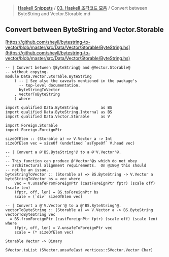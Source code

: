 > [Haskell Snippets](../README.md) / [03. Haskell 조각코드 모음](README.md) / Convert between ByteString and Vector.Storable.md
## Convert between ByteString and Vector.Storable
[https://github.com/sheyll/bytestring-to-vector/blob/master/src/Data/Vector/Storable/ByteString.hs](https://github.com/sheyll/bytestring-to-vector/blob/master/src/Data/Vector/Storable/ByteString.hs)

```
-- | Convert between @ByteString@ and @Vector.Storable@
-- without copying.
module Data.Vector.Storable.ByteString
    ( -- | See also the caveats mentioned in the package's
      -- top-level documentation.
      byteStringToVector
    , vectorToByteString
    ) where

import qualified Data.ByteString          as BS
import qualified Data.ByteString.Internal as BS
import qualified Data.Vector.Storable     as V

import Foreign.Storable
import Foreign.ForeignPtr

sizeOfElem :: (Storable a) => V.Vector a -> Int
sizeOfElem vec = sizeOf (undefined `asTypeOf` V.head vec)

-- | Convert a @'BS.ByteString'@ to a @'V.Vector'@.
--
-- This function can produce @'Vector'@s which do not obey
-- architectural alignment requirements.  On @x86@ this should
-- not be an issue.
byteStringToVector :: (Storable a) => BS.ByteString -> V.Vector a
byteStringToVector bs = vec where
    vec = V.unsafeFromForeignPtr (castForeignPtr fptr) (scale off) (scale len)
    (fptr, off, len) = BS.toForeignPtr bs
    scale = (`div` sizeOfElem vec)

-- | Convert a @'V.Vector'@ to a @'BS.ByteString'@.
vectorToByteString :: (Storable a) => V.Vector a -> BS.ByteString
vectorToByteString vec
  = BS.fromForeignPtr (castForeignPtr fptr) (scale off) (scale len) where
    (fptr, off, len) = V.unsafeToForeignPtr vec
    scale = (* sizeOfElem vec)
```


```
Storable Vector -> Binary

SVector.toList (SVector.unsafeCast vertices::SVector.Vector Char)
```
